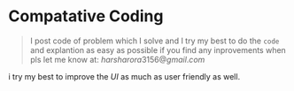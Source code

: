 # Compatative Coding
>I post code of problem which I solve and I try my best to do the `code` and explantion as easy as possible if you find any inprovements when pls let me know at: $harsharora3156@gmail.com$

i try my best to improve the *UI* as much as user friendly as well.